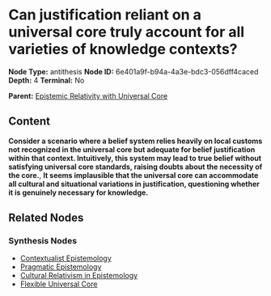 # Can justification reliant on a universal core truly account for all varieties of knowledge contexts?

**Node Type:** antithesis
**Node ID:** 6e401a9f-b94a-4a3e-bdc3-056dff4caced
**Depth:** 4
**Terminal:** No

**Parent:** [Epistemic Relativity with Universal Core](epistemic-relativity-with-universal-core-synthesis-32670a07-06e0-4092-876e-1b70745ee61b.md)

## Content

**Consider a scenario where a belief system relies heavily on local customs not recognized in the universal core but adequate for belief justification within that context. Intuitively, this system may lead to true belief without satisfying universal core standards, raising doubts about the necessity of the core.**, **It seems implausible that the universal core can accommodate all cultural and situational variations in justification, questioning whether it is genuinely necessary for knowledge.**

## Related Nodes

### Synthesis Nodes

- [Contextualist Epistemology](contextualist-epistemology-synthesis-c6e13f86-6ad1-42ae-943d-b2c0ea817aba.md)
- [Pragmatic Epistemology](pragmatic-epistemology-synthesis-742475e0-8b18-42f1-b6e2-58829647f6eb.md)
- [Cultural Relativism in Epistemology](cultural-relativism-in-epistemology-synthesis-dc380471-f35c-4ff0-93ed-297c018a34d5.md)
- [Flexible Universal Core](flexible-universal-core-synthesis-ad9ed5e8-c8c5-4277-909a-57c1536b79bb.md)

